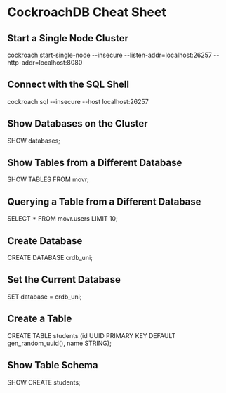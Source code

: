 # CockroachDB Cheat Sheet

## Start a Single Node Cluster
cockroach start-single-node --insecure --listen-addr=localhost:26257 --http-addr=localhost:8080

## Connect with the SQL Shell
cockroach sql --insecure --host localhost:26257

## Show Databases on the Cluster
SHOW databases;

## Show Tables from a Different Database
SHOW TABLES FROM movr;

## Querying a Table from a Different Database
SELECT * FROM movr.users LIMIT 10;

## Create Database
CREATE DATABASE crdb_uni;

## Set the Current Database
SET database = crdb_uni;

## Create a Table
CREATE TABLE students (id UUID PRIMARY KEY DEFAULT gen_random_uuid(), name STRING);

## Show Table Schema
SHOW CREATE students;
